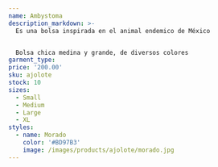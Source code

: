 ```yaml
---
name: Ambystoma
description_markdown: >-
  Es una bolsa inspirada en el animal endemico de México


  Bolsa chica medina y grande, de diversos colores
garment_type:
price: '200.00'
sku: ajolote
stock: 10
sizes:
  - Small
  - Medium
  - Large
  - XL
styles:
  - name: Morado
    color: '#BD97B3'
    image: /images/products/ajolote/morado.jpg
---
```

